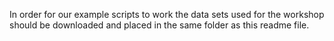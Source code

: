 In order for our example scripts to work the data sets used for the workshop should be downloaded and placed in the same folder as this readme file. 